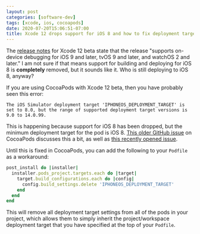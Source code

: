 ```yaml
---
layout: post
categories: [software-dev]
tags: [xcode, ios, cocoapods]
date: 2020-07-20T15:06:51-07:00
title: Xcode 12 drops support for iOS 8 and how to fix deployment target warnings in CocoaPods
---
```


The [release notes](https://developer.apple.com/documentation/xcode-release-notes/xcode-12-beta-release-notes) for Xcode 12 beta state that the release "supports on-device debugging for iOS 9 and later, tvOS 9 and later, and watchOS 2 and later." I am not sure if that means support for building and deploying for iOS 8 is **completely** removed, but it sounds like it. Who is still deploying to iOS 8, anyway?

<!--excerpt-->

If you are using CocoaPods with Xcode 12 beta, then you have probably seen this error:

```
The iOS Simulator deployment target 'IPHONEOS_DEPLOYMENT_TARGET' is set to 8.0, but the range of supported deployment target versions is 9.0 to 14.0.99.
```

This is happening because support for iOS 8 has been dropped, but the minimum deployment target for the pod is iOS 8. [This older GitHub issue](https://github.com/CocoaPods/CocoaPods/issues/7314) on CocoaPods discusses this a bit, as well as [this recently opened issue](https://github.com/CocoaPods/CocoaPods/issues/9884).

Until this is fixed in CocoaPods, you can add the following to your `Podfile` as a workaround:

```ruby
post_install do |installer|
  installer.pods_project.targets.each do |target|
    target.build_configurations.each do |config|
      config.build_settings.delete 'IPHONEOS_DEPLOYMENT_TARGET'
    end
  end
end
```

This will remove all deployment target settings from all of the pods in your project, which allows them to simply inherit the project/workspace deployment target that you have specified at the top of your `Podfile`.

